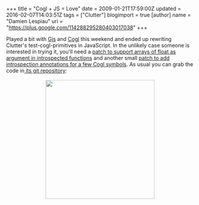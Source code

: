 +++
title = "Cogl + JS = Love"
date = 2009-01-21T17:59:00Z
updated = 2016-02-07T14:03:51Z
tags = ["Clutter"]
blogimport = true 
[author]
	name = "Damien Lespiau"
	uri = "https://plus.google.com/114288295280403017038"
+++

<div dir="ltr" style="text-align: left;" trbidi="on">Played a bit with <a href="http://live.gnome.org/Gjs" title="Gjs">Gjs</a> and <a href="http://www.clutter-project.org/docs/cogl/stable/">Cogl</a> this weekend and ended up rewriting Clutter's test-cogl-primitives in JavaScript. In the unlikely case someone is interested in trying it, you'll need a <a href="https://bugzilla.gnome.org/show_bug.cgi?id=593245">patch to support arrays of float as argument in introspected functions</a> and another small <a href="http://bugzilla.openedhand.com/show_bug.cgi?id=1817">patch to add introspection annotations for a few Cogl symbols</a>. As usual you can grab the code in<a href="http://git.lespiau.name/cgit/clutter-gjs-examples/"> its git repository</a>:<br /><br /><div class="separator" style="clear: both; text-align: center;"><a href="https://4.bp.blogspot.com/-4pNQGzLgNBw/VrdOwjumynI/AAAAAAAAAbE/kzytxLLn75w/s1600/cogl-primitives-js.png" imageanchor="1" style="margin-left: 1em; margin-right: 1em;"><img border="0" height="320" src="https://4.bp.blogspot.com/-4pNQGzLgNBw/VrdOwjumynI/AAAAAAAAAbE/kzytxLLn75w/s320/cogl-primitives-js.png" width="293" /></a></div><br /></div>
